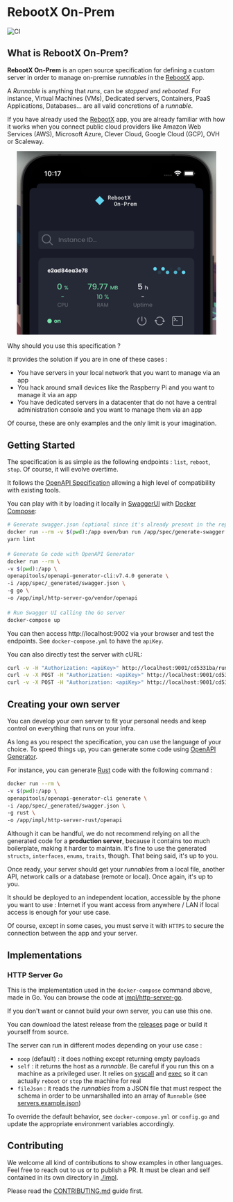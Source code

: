 # RebootX On-Prem

![CI](https://github.com/c100k/rebootx-on-prem/actions/workflows/quality.yml/badge.svg)

## What is RebootX On-Prem?

**RebootX On-Prem** is an open source specification for defining a custom server in order to manage on-premise _runnables_ in the [RebootX](https://c100k.eu/p/rebootx) app.

A _Runnable_ is anything that _runs_, can be _stopped_ and _rebooted_. For instance, Virtual Machines (VMs), Dedicated servers, Containers, PaaS Applications, Databases... are all valid concretions of a _runnable_.

If you have already used the [RebootX](https://c100k.eu/p/rebootx) app, you are already familiar with how it works when you connect public cloud providers like Amazon Web Services (AWS), Microsoft Azure, Clever Cloud, Google Cloud (GCP), OVH or Scaleway.

<p align="center">
  <img width="460" src="./cover.png">
</p>

Why should you use this specification ?

It provides the solution if you are in one of these cases :

- You have servers in your local network that you want to manage via an app
- You hack around small devices like the Raspberry Pi and you want to manage it via an app
- You have dedicated servers in a datacenter that do not have a central administration console and you want to manage them via an app

Of course, these are only examples and the only limit is your imagination.

## Getting Started

The specification is as simple as the following endpoints : `list`, `reboot`, `stop`. Of course, it will evolve overtime.

It follows the [OpenAPI Specification](https://swagger.io/specification) allowing a high level of compatibility with existing tools.

You can play with it by loading it locally in [SwaggerUI](https://swagger.io/tools/swagger-ui) with [Docker Compose](https://docs.docker.com/compose):

```sh
# Generate swagger.json (optional since it's already present in the repository)
docker run --rm -v $(pwd):/app oven/bun run /app/spec/generate-swagger.ts
yarn lint

# Generate Go code with OpenAPI Generator
docker run --rm \
-v $(pwd):/app \
openapitools/openapi-generator-cli:v7.4.0 generate \
-i /app/spec/_generated/swagger.json \
-g go \
-o /app/impl/http-server-go/vendor/openapi

# Run Swagger UI calling the Go server
docker-compose up
```

You can then access http://localhost:9002 via your browser and test the endpoints. See `docker-compose.yml` to have the `apiKey`.

You can also directly test the server with cURL:

```sh
curl -v -H "Authorization: <apiKey>" http://localhost:9001/cd5331ba/runnables
curl -v -X POST -H "Authorization: <apiKey>" http://localhost:9001/cd5331ba/runnables/self/reboot
curl -v -X POST -H "Authorization: <apiKey>" http://localhost:9001/cd5331ba/runnables/self/stop
```

## Creating your own server

You can develop your own server to fit your personal needs and keep control on everything that runs on your infra.

As long as you respect the specification, you can use the language of your choice. To speed things up, you can generate some code using [OpenAPI Generator](https://github.com/OpenAPITools/openapi-generator).

For instance, you can generate [Rust](https://www.rust-lang.org) code with the following command :

```sh
docker run --rm \
-v $(pwd):/app \
openapitools/openapi-generator-cli generate \
-i /app/spec/_generated/swagger.json \
-g rust \
-o /app/impl/http-server-rust/openapi
```

Although it can be handful, we do not recommend relying on all the generated code for a **production server**, because it contains too much boilerplate, making it harder to maintain. It's fine to use the generated `structs`, `interfaces`, `enums`, `traits`, though. That being said, it's up to you.

Once ready, your server should get your _runnables_ from a local file, another API, network calls or a database (remote or local). Once again, it's up to you.

It should be deployed to an independent location, accessible by the phone you want to use : Internet if you want access from anywhere / LAN if local access is enough for your use case.

Of course, except in some cases, you must serve it with `HTTPS` to secure the connection between the app and your server.

## Implementations

### HTTP Server Go

This is the implementation used in the `docker-compose` command above, made in Go. You can browse the code at [impl/http-server-go](./impl/http-server-go).

If you don't want or cannot build your own server, you can use this one.

You can download the latest release from the [releases](https://github.com/c100k/rebootx-on-prem/releases) page or build it yourself from source.

The server can run in different modes depending on your use case :

- `noop` (default) : it does nothing except returning empty payloads
- `self` : it returns the host as a _runnable_. Be careful if you run this on a machine as a privileged user. It relies on [syscall](https://pkg.go.dev/syscall) and [exec](https://pkg.go.dev/os/exec) so it can actually `reboot` or `stop` the machine for real
- `fileJson` : it reads the _runnables_ from a JSON file that must respect the schema in order to be unmarshalled into an array of `Runnable` (see [servers.example.json](./data/servers.example.json))

To override the default behavior, see `docker-compose.yml` or `config.go` and update the appropriate environment variables accordingly. 

## Contributing

We welcome all kind of contributions to show examples in other languages. Feel free to reach out to us or to publish a PR. It must be clean and self contained in its own directory in [./impl](./impl).

Please read the [CONTRIBUTING.md](./CONTRIBUTING.md) guide first.
